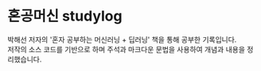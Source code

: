 # 혼공머신 studylog
박해선 저자의 '혼자 공부하는 머신러닝 + 딥러닝' 책을 통해 공부한 기록입니다.
<br> 저작의 소스 코드를 기반으로 하며 주석과 마크다운 문법을 사용하여 개념과 내용을 정리했습니다.

